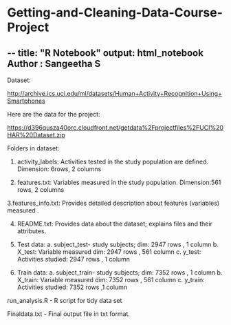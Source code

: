 # Getting-and-Cleaning-Data-Course-Project

--
title: "R Notebook"
output: html_notebook
Author : Sangeetha S
---

Dataset:

http://archive.ics.uci.edu/ml/datasets/Human+Activity+Recognition+Using+Smartphones

Here are the data for the project:

https://d396qusza40orc.cloudfront.net/getdata%2Fprojectfiles%2FUCI%20HAR%20Dataset.zip


Folders in dataset:

1. activity_labels: Activities tested in the study population are defined. Dimension: 6rows, 2 columns

2. features.txt: Variables measured in the study population. Dimension:561 rows, 2 columns

3.features_info.txt: Provides detailed description about features (variables) measured . 

4. README.txt: Provides data about the dataset; explains files and their attributes.

5. Test data: 
  a. subject_test- study subjects; dim: 2947 rows , 1 column
  b. X_test: Variable measured dim: 2947 rows , 561 column
  c. y_test: Activities studied: 2947 rows , 1 column
  
6. Train data: 
  a. subject_train- study subjects; dim: 7352 rows , 1 column
  b. X_train: Variable measured dim: 7352 rows , 561 column
  c. y_train: Activities studied: 7352 rows ,1 column
  
 run_analysis.R - R script for tidy data set
 
 Finaldata.txt - Final output file in txt format.
 
 
   

